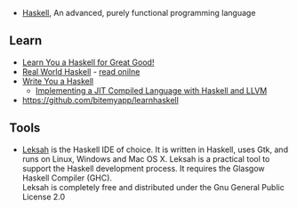 - [Haskell](https://www.haskell.org/), An advanced, purely functional programming language



## Learn
- [Learn You a Haskell for Great Good!](http://learnyouahaskell.com/)
- [Real World Haskell](http://book.realworldhaskell.org/) - [read onilne](http://book.realworldhaskell.org/read/)
- [Write You a Haskell](http://dev.stephendiehl.com/fun/)
  - [Implementing a JIT Compiled Language with Haskell and LLVM
](http://www.stephendiehl.com/llvm/)
- https://github.com/bitemyapp/learnhaskell


## Tools
- [Leksah](http://leksah.org/) is the Haskell IDE of choice. It is written in Haskell, uses Gtk, and runs on Linux, Windows and Mac OS X. Leksah is a practical tool to support the Haskell development process. It requires the Glasgow Haskell Compiler (GHC).  
Leksah is completely free and distributed under the Gnu General Public License 2.0

